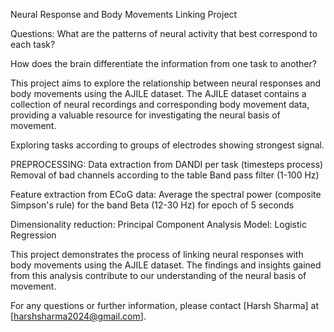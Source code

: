 
Neural Response and Body Movements Linking Project

Questions:
What are the patterns of neural activity that best correspond to each task?


How does the brain differentiate the information from one task to another?


This project aims to explore the relationship between neural responses and body movements using the AJILE dataset. The AJILE dataset contains a collection of neural recordings and corresponding body movement data, providing a valuable resource for investigating the neural basis of movement.

Exploring tasks according to groups of electrodes showing strongest signal.


PREPROCESSING:
Data extraction from DANDI per task (timesteps process)
Removal of bad channels according to the table
Band pass filter (1-100 Hz)

Feature extraction from ECoG data:
Average the spectral power (composite Simpson's rule) for the band Beta (12-30 Hz) for epoch of 5 seconds

Dimensionality reduction: Principal Component Analysis
Model: Logistic Regression

This project demonstrates the process of linking neural responses with body movements using the AJILE dataset. The findings and insights gained from this analysis contribute to our understanding of the neural basis of movement.

For any questions or further information, please contact [Harsh Sharma] at [harshsharma2024@gmail.com].
